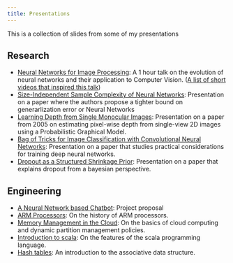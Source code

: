 ```yaml
---
title: Presentations
---
```


This is a collection of slides from some of my presentations

## Research
- <a href="./NeuralNetworks/Neural Networks.pdf">Neural Networks for Image Processing</a>: A 1 hour talk on the evolution of 
neural networks and their application to Computer Vision. (<a href="./NeuralNetworks/Neural Networks Links.pdf">A list of short videos that inspired this talk</a>)
- <a href="./LearningTheory/Size-Independent Sample Complexity of Neural Networks.pdf">Size-Independent Sample Complexity of Neural Networks</a>: Presentation on a paper where the authors propose a tighter bound on generarlization error or Neural Networks
- <a href="./CVLab/Learning Depth from Single Monocular Images.pdf">Learning Depth from Single Monocular Images</a>: Presentation on a paper from 2005 on estimating pixel-wise depth from single-view 2D images using a Probabilistic Graphical Model.
- <a href="./CVLab/slides.pdf">Bag of Tricks for Image Classification with Convolutional Neural Networks</a>: Presentation on a paper that studies practical considerations for training deep neural networks.
- <a href="./CVLab/Dropout as a Structured Shrinkage Prior.pdf">Dropout as a Structured Shrinkage Prior</a>: Presentation on a paper that explains dropout from a bayesian perspective.

## Engineering
- <a href="./Mini-Project/review-1.pdf">A Neural Network based Chatbot</a>: Project proposal
- <a href="./CAO/ARM.pdf">ARM Processors</a>: On the history of ARM processors.
- <a href="./OS/slides.pdf">Memory Management in the Cloud</a>: On the basics of cloud computing and dynamic partition management policies.
- <a href="./OSP/introduction-to-scala.pdf">Introduction to scala</a>: On the features of the scala programming language.
- <a href="./DSA/hashtablesrc.pdf">Hash tables</a>: An introduction to the associative data structure.
